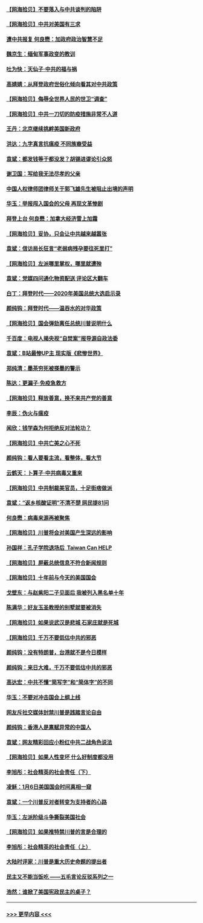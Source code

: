 #### [【网海拾贝】不要落入与中共谈判的陷阱](../pages/nsc993/n12735229.md?t=02061551) 
#### [【网海拾贝】中共对美国有三求](../pages/nsc993/n12735197.md?t=02061551) 
#### [遭中共报复 何良懋：加政府政治智慧不足](../pages/nsc993/n12734323.md?t=02061551) 
#### [魏京生：缅甸军事政变的教训](../pages/nsc993/n12732470.md?t=02061551) 
#### [吐为快：天仙子·中共的福与祸](../pages/nsc993/n12732165.md?t=02061551) 
#### [高婧婧：从拜登政府世俗化倾向看其对中共政策](../pages/nsc993/n12730028.md?t=02061551) 
#### [【网海拾贝】侮辱全世界人民的世卫“调查”](../pages/nsc993/n12727884.md?t=02061551) 
#### [【网海拾贝】中共一刀切的防疫措施非常不人道](../pages/nsc993/n12724879.md?t=02061551) 
#### [王丹：北京继续挑衅美国新政府](../pages/nsc993/n12722456.md?t=02061551) 
#### [洪达：九字真言抗瘟疫 不同族裔受益](../pages/nsc993/n12722448.md?t=02061551) 
#### [袁斌：都发钱等于都没发？胡锡进谬论引众怒](../pages/nsc993/n12722393.md?t=02061551) 
#### [谢卫国：写给我无法尽孝的父亲](../pages/nsc993/n12720325.md?t=02061551) 
#### [中国人权律师团律师关于郭飞雄先生被阻止出境的声明](../pages/nsc993/n12720203.md?t=02061551) 
#### [华玉：举报闯入国会的父母 再现文革惨剧](../pages/nsc993/n12719070.md?t=02061551) 
#### [拜登上台 何良懋：加拿大经济雪上加霜](../pages/nsc993/n12718943.md?t=02061551) 
#### [【网海拾贝】妥协，只会让中共越来越嚣张](../pages/nsc993/n12717392.md?t=02061551) 
#### [袁斌：信访局长狂言“老弱病残孕要往死里打”](../pages/nsc993/n12717343.md?t=02061551) 
#### [【网海拾贝】左派哪里掌权，哪里就遭殃](../pages/nsc993/n12715009.md?t=02061551) 
#### [袁斌：党媒四问通化物资配送 评论区大翻车](../pages/nsc993/n12714950.md?t=02061551) 
#### [白丁：拜登时代——2020年美国总统大选启示录](../pages/nsc993/n12714920.md?t=02061551) 
#### [颜纯钩：拜登时代——温吞水的对华政策](../pages/nsc993/n12713245.md?t=02061551) 
#### [【网海拾贝】国会弹劾离任总统川普说明什么](../pages/nsc993/n12712816.md?t=02061551) 
#### [千百度：电视人揭央视“自焚案”报导源自政法委](../pages/nsc993/n12709760.md?t=02061551) 
#### [袁斌：B站最惨UP主 现实版《悲惨世界》](../pages/nsc993/n12709686.md?t=02061551) 
#### [郑纯清：墨茶穷死被搽墨的警示](../pages/nsc993/n12709262.md?t=02061551) 
#### [陈达：更漏子·免疫急救方](../pages/nsc993/n12709244.md?t=02061551) 
#### [【网海拾贝】释放善意，换不来共产党的善意](../pages/nsc993/n12708361.md?t=02061551) 
#### [李辰：伪火与瘟疫](../pages/nsc993/n12707981.md?t=02061551) 
#### [闻欣：钱学森为何拒绝反对法轮功？](../pages/nsc993/n12707407.md?t=02061551) 
#### [【网海拾贝】中共亡美之心不死](../pages/nsc993/n12707621.md?t=02061551) 
#### [颜纯钩：看人要看主流，看整体，看大节](../pages/nsc993/n12707536.md?t=02061551) 
#### [云鹤天：卜算子‧中共病毒又重来](../pages/nsc993/n12707408.md?t=02061551) 
#### [【网海拾贝】中共制裁美官员，十足街痞做派](../pages/nsc993/n12705115.md?t=02061551) 
#### [袁斌：“返乡核酸证明”不清不楚 网民提81问](../pages/nsc993/n12704982.md?t=02061551) 
#### [何良懋：病毒来源再被聚焦](../pages/nsc993/n12704944.md?t=02061551) 
#### [【网海拾贝】川普将会对美国产生深远的影响](../pages/nsc993/n12703045.md?t=02061551) 
#### [孙国祥：孔子学院退场后  Taiwan Can HELP](../pages/nsc993/n12702430.md?t=02061551) 
#### [【网海拾贝】屏蔽总统信息不符合新闻规则](../pages/nsc993/n12699998.md?t=02061551) 
#### [【网海拾贝】十年前与今天的美国国会](../pages/nsc993/n12696993.md?t=02061551) 
#### [戈壁东：与赵紫阳二子见面后 我被列入黑名单十年](../pages/nsc993/n12696215.md?t=02061551) 
#### [陈满华：好友玉圣教授的别墅就要被消失](../pages/nsc993/n12695411.md?t=02061551) 
#### [【网海拾贝】如果说武汉是悲城 石家庄就是死城](../pages/nsc993/n12694589.md?t=02061551) 
#### [【网海拾贝】千万不要低估中共的邪恶](../pages/nsc993/n12692771.md?t=02061551) 
#### [颜纯钩：没有特朗普，台港就不是今日模样](../pages/nsc993/n12692678.md?t=02061551) 
#### [颜纯钩：来日大难，千万不要低估中共的邪恶](../pages/nsc993/n12692080.md?t=02061551) 
#### [高达宏：中共不懂“简写字”和“简体字”的不同](../pages/nsc993/n12692068.md?t=02061551) 
#### [华玉：不要对冲击国会上纲上线](../pages/nsc993/n12689948.md?t=02061551) 
#### [网友斥社交媒体封禁川普是践踏言论自由](../pages/nsc993/n12687482.md?t=02061551) 
#### [颜纯钩：香港人是禀赋异常的中国人](../pages/nsc993/n12685142.md?t=02061551) 
#### [袁斌：网友精彩回应小粉红中共二战角色说法](../pages/nsc993/n12684994.md?t=02061551) 
#### [【网海拾贝】如果人性变坏 什么好制度都没用](../pages/nsc993/n12683000.md?t=02061551) 
#### [李旭彤：社会精英的社会责任（下）](../pages/nsc993/n12680604.md?t=02061551) 
#### [凌稣：1月6日美国国会时间真相一窥](../pages/nsc993/n12682780.md?t=02061551) 
#### [袁斌：一个川普反对者转变为支持者的心路](../pages/nsc993/n12682700.md?t=02061551) 
#### [华玉：左派阶级斗争撕裂美国社会](../pages/nsc993/n12681226.md?t=02061551) 
#### [【网海拾贝】如果推特禁川普的言是合理的](../pages/nsc993/n12681232.md?t=02061551) 
#### [李旭彤：社会精英的社会责任（上）](../pages/nsc993/n12680501.md?t=02061551) 
#### [大陆时评家：川普是重大历史命题的提出者](../pages/nsc993/n12679904.md?t=02061551) 
#### [民主又不能当饭吃 ——五毛言论反驳系列之一](../pages/nsc993/n12679877.md?t=02061551) 
#### [浩然：谁掀了美国宪政民主的桌子？](../pages/nsc993/n12679850.md?t=02061551) 

----
#### [ >>> 更早内容 <<< ](../indexes/nsc993-earlier.md)
